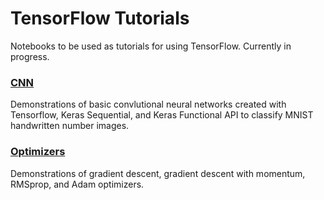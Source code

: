 # TensorFlow Tutorials

Notebooks to be used as tutorials for using TensorFlow.  Currently in progress.

### [CNN](https://github.com/andrewkruger/tensorflow_tutorials/blob/master/cnn.ipynb)

Demonstrations of basic convlutional neural networks created with Tensorflow, Keras Sequential, and Keras Functional API to classify MNIST handwritten number images. 

### [Optimizers](https://github.com/andrewkruger/tensorflow_tutorials/blob/master/optimizers.ipynb)

Demonstrations of gradient descent, gradient descent with momentum, RMSprop, and Adam optimizers.
